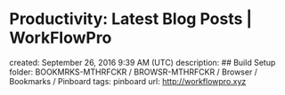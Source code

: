 # Productivity: Latest Blog Posts | WorkFlowPro

created: September 26, 2016 9:39 AM (UTC)
description: ## Build Setup
folder: BOOKMRKS-MTHRFCKR / BROWSR-MTHRFCKR / Browser / Bookmarks / Pinboard
tags: pinboard
url: http://workflowpro.xyz